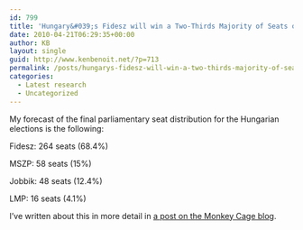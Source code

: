 ```yaml
---
id: 799
title: 'Hungary&#039;s Fidesz will win a Two-Thirds Majority of Seats on April 25'
date: 2010-04-21T06:29:35+00:00
author: KB
layout: single
guid: http://www.kenbenoit.net/?p=713
permalink: /posts/hungarys-fidesz-will-win-a-two-thirds-majority-of-seats-on-april-25-2/
categories:
  - Latest research
  - Uncategorized
---
```

My forecast of the final parliamentary seat distribution for the Hungarian elections is the following:

Fidesz: 264 seats (68.4%)
  
MSZP: 58 seats (15%)
  
Jobbik: 48 seats (12.4%)
  
LMP: 16 seats (4.1%)

I&#8217;ve written about this in more detail in [a post on the Monkey Cage blog](http://www.themonkeycage.org/2010/04/hungarian_election_prediction.html).
